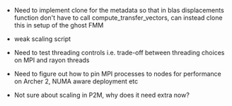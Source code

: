 - Need to implement clone for the metadata so that in blas displacements function don't have to call compute_transfer_vectors, can instead clone this in setup of the ghost FMM

- weak scaling script

- Need to test threading controls i.e. trade-off between threading choices on MPI and rayon threads

- Need to figure out how to pin MPI processes to nodes for performance on Archer 2, NUMA aware deployment etc

- Not sure about scaling in P2M, why does it need extra now?
